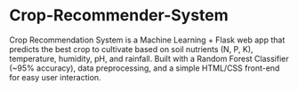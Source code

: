 # Crop-Recommender-System
Crop Recommendation System is a Machine Learning + Flask web app that predicts the best crop to cultivate based on soil nutrients (N, P, K), temperature, humidity, pH, and rainfall. Built with a Random Forest Classifier (~95% accuracy), data preprocessing, and a simple HTML/CSS front-end for easy user interaction.
